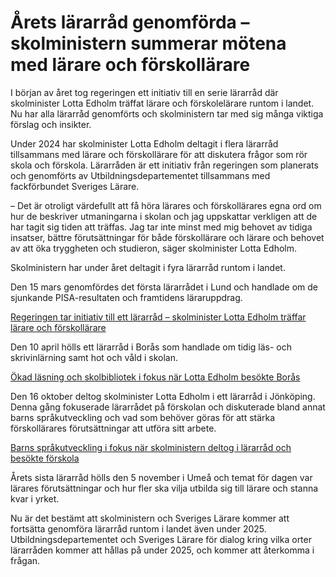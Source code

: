 # Årets lärarråd genomförda – skolministern summerar mötena med lärare och förskollärare

I början av året tog regeringen ett initiativ till en serie lärarråd där skolminister Lotta Edholm träffat lärare och förskolelärare runtom i landet. Nu har alla lärarråd genomförts och skolministern tar med sig många viktiga förslag och insikter.


Under 2024 har skolminister Lotta Edholm deltagit i flera lärarråd tillsammans med lärare och förskollärare för att diskutera frågor som rör skola och förskola. Lärarråden är ett initiativ från regeringen som planerats och genomförts av Utbildningsdepartementet tillsammans med fackförbundet Sveriges Lärare.

– Det är otroligt värdefullt att få höra lärares och förskollärares egna ord om hur de beskriver utmaningarna i skolan och jag uppskattar verkligen att de har tagit sig tiden att träffas. Jag tar inte minst med mig behovet av tidiga insatser, bättre förutsättningar för både förskollärare och lärare och behovet av att öka tryggheten och studieron, säger skolminister Lotta Edholm.

Skolministern har under året deltagit i fyra lärarråd runtom i landet.

Den 15 mars genomfördes det första lärarrådet i Lund och handlade om de sjunkande PISA\-resultaten och framtidens läraruppdrag.

[Regeringen tar initiativ till ett lärarråd – skolminister Lotta Edholm träffar lärare och förskollärare](/pressmeddelanden/2024/03/regeringen-tar-initiativ-till-ett-lararrad--skolminister-lotta-edholm-traffar-larare-och-forskollarare/ "Regeringen tar initiativ till ett lärarråd – skolminister Lotta Edholm träffar lärare och förskollärare")

Den 10 april hölls ett lärarråd i Borås som handlade om tidig läs\- och skrivinlärning samt hot och våld i skolan.

[Ökad läsning och skolbibliotek i fokus när Lotta Edholm besökte Borås](/artiklar/2024/04/okad-lasning-och-skolbibliotek-i-fokus-nar-lotta-edholm-besokte-boras/ "Ökad läsning och skolbibliotek i fokus när Lotta Edholm besökte Borås")

Den 16 oktober deltog skolminister Lotta Edholm i ett lärarråd i Jönköping. Denna gång fokuserade lärarrådet på förskolan och diskuterade bland annat barns språkutveckling och vad som behöver göras för att stärka förskollärares förutsättningar att utföra sitt arbete.

[Barns språkutveckling i fokus när skolministern deltog i lärarråd och besökte förskola](/pressmeddelanden/2024/10/barns-sprakutveckling-i-fokus-nar-skolministern-deltog-i-lararrad-och-besokte-forskola/ "Barns språkutveckling i fokus när skolministern deltog i lärarråd och besökte förskola")

Årets sista lärarråd hölls den 5 november i Umeå och temat för dagen var lärares förutsättningar och hur fler ska vilja utbilda sig till lärare och stanna kvar i yrket.

Nu är det bestämt att skolministern och Sveriges Lärare kommer att fortsätta genomföra lärarråd runtom i landet även under 2025\. Utbildningsdepartementet och Sveriges Lärare för dialog kring vilka orter lärarråden kommer att hållas på under 2025, och kommer att återkomma i frågan.
